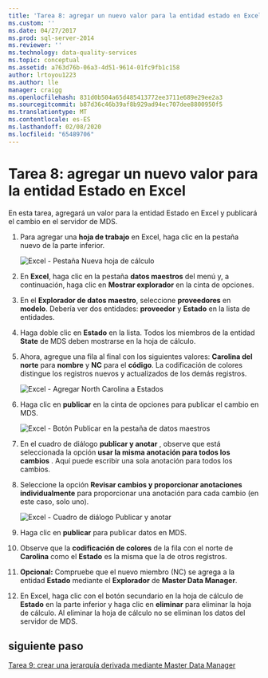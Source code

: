 ```yaml
---
title: 'Tarea 8: agregar un nuevo valor para la entidad estado en Excel | Microsoft Docs'
ms.custom: ''
ms.date: 04/27/2017
ms.prod: sql-server-2014
ms.reviewer: ''
ms.technology: data-quality-services
ms.topic: conceptual
ms.assetid: a763d76b-06a3-4d51-9614-01fc9fb1c158
author: lrtoyou1223
ms.author: lle
manager: craigg
ms.openlocfilehash: 831d0b504a65d485413772ee3711e689e29ee2a3
ms.sourcegitcommit: b87d36c46b39af8b929ad94ec707dee8800950f5
ms.translationtype: MT
ms.contentlocale: es-ES
ms.lasthandoff: 02/08/2020
ms.locfileid: "65489706"
---
```

# <a name="task-8-adding-a-new-value-for-state-entity-in-excel"></a>Tarea 8: agregar un nuevo valor para la entidad Estado en Excel
  En esta tarea, agregará un valor para la entidad Estado en Excel y publicará el cambio en el servidor de MDS.  
  
1.  Para agregar una **hoja de trabajo** en Excel, haga clic en la pestaña nuevo de la parte inferior.  
  
     ![Excel - Pestaña Nueva hoja de cálculo](../../2014/tutorials/media/et-addinganewvalueforstateentityinexcel-01.jpg "Excel - Pestaña Nueva hoja de cálculo")  
  
2.  En **Excel**, haga clic en la pestaña **datos maestros** del menú y, a continuación, haga clic en **Mostrar explorador** en la cinta de opciones.  
  
3.  En el **Explorador de datos maestro**, seleccione **proveedores** en **modelo**. Debería ver dos entidades: **proveedor** y **Estado** en la lista de entidades.  
  
4.  Haga doble clic en **Estado** en la lista. Todos los miembros de la entidad **State** de MDS deben mostrarse en la hoja de cálculo.  
  
5.  Ahora, agregue una fila al final con los siguientes valores: **Carolina del norte** para **nombre** y **NC** para el **código**. La codificación de colores distingue los registros nuevos y actualizados de los demás registros.  
  
     ![Excel - Agregar North Carolina a Estados](../../2014/tutorials/media/et-addinganewvalueforstateentityinexcel-02.jpg "Excel - Agregar North Carolina a Estados")  
  
6.  Haga clic en **publicar** en la cinta de opciones para publicar el cambio en MDS.  
  
     ![Excel - Botón Publicar en la pestaña de datos maestros](../../2014/tutorials/media/et-addinganewvalueforstateentityinexcel-03.jpg "Excel - Botón Publicar en la pestaña de datos maestros")  
  
7.  En el cuadro de diálogo **publicar y anotar** , observe que está seleccionada la opción **usar la misma anotación para todos los cambios** . Aquí puede escribir una sola anotación para todos los cambios.  
  
8.  Seleccione la opción **Revisar cambios y proporcionar anotaciones individualmente** para proporcionar una anotación para cada cambio (en este caso, solo uno).  
  
     ![Excel - Cuadro de diálogo Publicar y anotar](../../2014/tutorials/media/et-addinganewvalueforstateentityinexcel-04.jpg "Excel - Cuadro de diálogo Publicar y anotar")  
  
9. Haga clic en **publicar** para publicar datos en MDS.  
  
10. Observe que la **codificación de colores** de la fila con el norte de **Carolina** como el **Estado** es la misma que la de otros registros.  
  
11. **Opcional:** Compruebe que el nuevo miembro (NC) se agrega a la entidad **Estado** mediante el **Explorador** de **Master Data Manager**.  
  
12. En Excel, haga clic con el botón secundario en la hoja de cálculo de **Estado** en la parte inferior y haga clic en **eliminar** para eliminar la hoja de cálculo. Al eliminar la hoja de cálculo no se eliminan los datos del servidor de MDS.  
  
## <a name="next-step"></a>siguiente paso  
 [Tarea 9: crear una jerarquía derivada mediante Master Data Manager](../../2014/tutorials/task-9-creating-a-derived-hierarchy-using-master-data-manager.md)  
  
  
